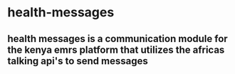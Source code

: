 # health-messages

## health messages is a communication module for the kenya emrs platform that utilizes the africas talking api's to send messages

